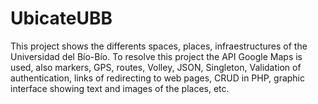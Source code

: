 # UbicateUBB
This project shows the differents spaces, places, 
infraestructures of the Universidad del Bío-Bío. To resolve this project the API Google Maps is used, 
also markers, GPS, routes, Volley, JSON, Singleton, Validation of authentication, links of redirecting to web pages, 
CRUD in PHP, graphic interface showing text and images of the places, etc.
